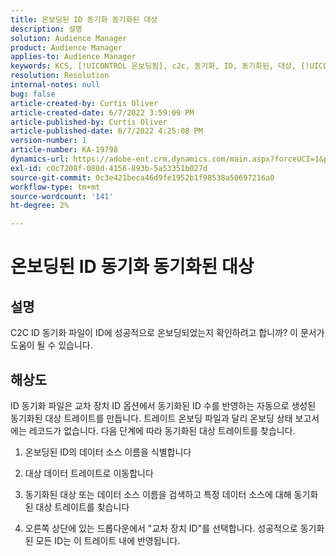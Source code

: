 ```yaml
---
title: 온보딩된 ID 동기화 동기화된 대상
description: 설명
solution: Audience Manager
product: Audience Manager
applies-to: Audience Manager
keywords: KCS, [!UICONTROL 온보딩됨], c2c, 동기화, ID, 동기화된, 대상, [!UICONTROL 트레이트], 상태, 보고서
resolution: Resolution
internal-notes: null
bug: false
article-created-by: Curtis Oliver
article-created-date: 6/7/2022 3:59:09 PM
article-published-by: Curtis Oliver
article-published-date: 6/7/2022 4:25:08 PM
version-number: 1
article-number: KA-19798
dynamics-url: https://adobe-ent.crm.dynamics.com/main.aspx?forceUCI=1&pagetype=entityrecord&etn=knowledgearticle&id=121a99be-7ae6-ec11-bb3c-000d3a3bdf44
exl-id: c0c7208f-080d-4156-893b-5a53351b027d
source-git-commit: 0c3e421beca46d9fe1952b1f98538a50697216a0
workflow-type: tm+mt
source-wordcount: '141'
ht-degree: 2%

---
```


# 온보딩된 ID 동기화 동기화된 대상

## 설명


C2C ID 동기화 파일이 ID에 성공적으로 온보딩되었는지 확인하려고 합니까? 이 문서가 도움이 될 수 있습니다.




## 해상도


ID 동기화 파일은 교차 장치 ID 옵션에서 동기화된 ID 수를 반영하는 자동으로 생성된 동기화된 대상 트레이트를 만듭니다. 트레이트 온보딩 파일과 달리 온보딩 상태 보고서에는 레코드가 없습니다. 다음 단계에 따라 동기화된 대상 트레이트를 찾습니다.

1) 온보딩된 ID의 데이터 소스 이름을 식별합니다

2) 대상 데이터 트레이트로 이동합니다

3) 동기화된 대상 또는 데이터 소스 이름을 검색하고 특정 데이터 소스에 대해 동기화된 대상 트레이트를 찾습니다

4) 오른쪽 상단에 있는 드롭다운에서 &quot;교차 장치 ID&quot;를 선택합니다. 성공적으로 동기화된 모든 ID는 이 트레이트 내에 반영됩니다.
